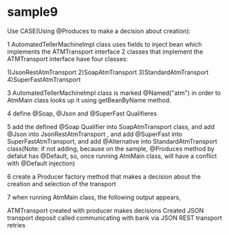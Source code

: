 sample9
===============

Use CASE(Using @Produces to make a decision about creation):

1 AutomatedTellerMachineImpl class uses fields to inject bean which implements the ATMTransport interface
2 classes that implement the ATMTransport interface have four classes:

1)JsonRestAtmTransport
2)SoapAtmTransport
3)StandardAtmTransport
4)SuperFastAtmTransport

3 AutomatedTellerMachineImpl class is marked @Named("atm") in order to AtmMain class looks up it using getBeanByName method.

4 define @Soap, @Json and @SuperFast  Qualifieres

5 add the defined @Soap Qualifier into SoapAtmTransport class, and add @Json into JsonRestAtmTransport , and add @SuperFast into SuperFastAtmTransport,
and add @Alternative into StandardAtmTransport class(Note: if not adding, because on the sample, @Produces method by defalut has @Default, so, once running
AtmMain class, will have a conflict with @Default injection)

6 create a Producer factory method that makes a decision about the creation and selection of the transport

7 when running AtmMain class,  the following output appears,

ATMTransport created with producer makes decisions
Created JSON transport
deposit called
communicating with bank via JSON REST transport retries
